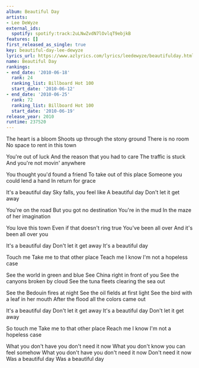 ```yaml
---
album: Beautiful Day
artists:
- Lee DeWyze
external_ids:
  spotify: spotify:track:2uLNwZvdN7lOvlqT9ebjkB
features: []
first_released_as_single: true
key: beautiful-day-lee-dewyze
lyrics_url: https://www.azlyrics.com/lyrics/leedewyze/beautifulday.html
name: Beautiful Day
rankings:
- end_date: '2010-06-18'
  rank: 24
  ranking_list: Billboard Hot 100
  start_date: '2010-06-12'
- end_date: '2010-06-25'
  rank: 72
  ranking_list: Billboard Hot 100
  start_date: '2010-06-19'
release_year: 2010
runtime: 237520
---
```

The heart is a bloom 
Shoots up through the stony ground 
There is no room 
No space to rent in this town 

You're out of luck 
And the reason that you had to care 
The traffic is stuck 
And you're not movin' anywhere 

You thought you'd found a friend 
To take out of this place 
Someone you could lend a hand 
In return for grace 

It's a beautiful day 
Sky falls, you feel like 
A beautiful day 
Don't let it get away 

You're on the road 
But you got no destination 
You're in the mud 
In the maze of her imagination 

You love this town 
Even if that doesn't ring true 
You've been all over 
And it's been all over you 

It's a beautiful day 
Don't let it get away 
It's a beautiful day 

Touch me 
Take me to that other place 
Teach me 
I know I'm not a hopeless case 

See the world in green and blue 
See China right in front of you 
See the canyons broken by cloud 
See the tuna fleets clearing the sea out 

See the Bedouin fires at night 
See the oil fields at first light 
See the bird with a leaf in her mouth 
After the flood all the colors came out 

It's a beautiful day 
Don't let it get away 
It's a beautiful day 
Don't let it get away 

So touch me 
Take me to that other place 
Reach me 
I know I'm not a hopeless case 

What you don't have you don't need it now 
What you don't know you can feel somehow 
What you don't have you don't need it now 
Don't need it now 
Was a beautiful day 
Was a beautiful day
